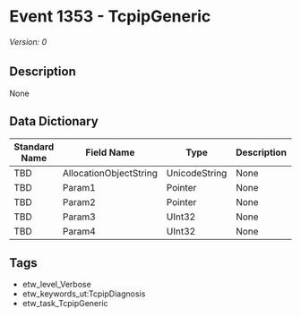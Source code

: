 # Event 1353 - TcpipGeneric
###### Version: 0

## Description
None

## Data Dictionary
|Standard Name|Field Name|Type|Description|Sample Value|
|---|---|---|---|---|
|TBD|AllocationObjectString|UnicodeString|None|`None`|
|TBD|Param1|Pointer|None|`None`|
|TBD|Param2|Pointer|None|`None`|
|TBD|Param3|UInt32|None|`None`|
|TBD|Param4|UInt32|None|`None`|

## Tags
* etw_level_Verbose
* etw_keywords_ut:TcpipDiagnosis
* etw_task_TcpipGeneric